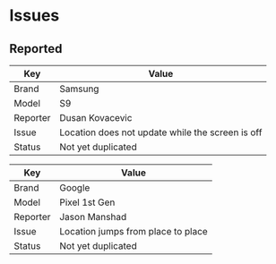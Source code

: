 # Issues

## Reported

| Key | Value |
| --- | --- |
| Brand | Samsung |
| Model | S9 |
| Reporter | Dusan Kovacevic  |
| Issue | Location does not update while the screen is off |
| Status | Not yet duplicated |

| Key | Value |
| --- | --- |
| Brand | Google |
| Model | Pixel 1st Gen |
| Reporter | Jason Manshad  |
| Issue | Location jumps from place to place |
| Status | Not yet duplicated |
